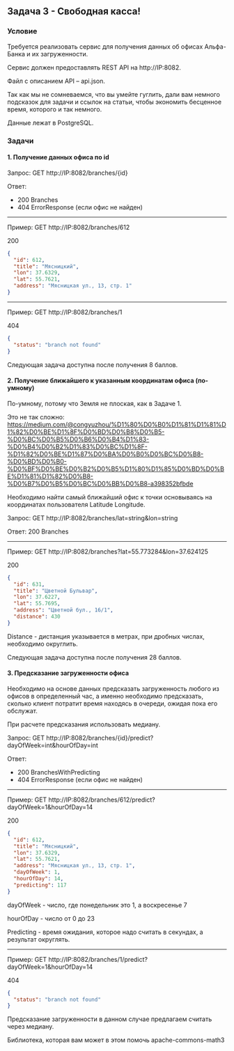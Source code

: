 ## Задача 3 - Свободная касса!
### Условие

Требуется реализовать сервис для получения данных об офисах Альфа-Банка и их загруженности.

Сервис должен предоставлять REST API на http://IP:8082.

Файл с описанием API – api.json.

Так как мы не сомневаемся, что вы умейте гуглить, дали вам немного подсказок для задачи и ссылок на статьи, чтобы экономить бесценное время, которого и так немного.

Данные лежат в PostgreSQL.

### Задачи
#### 1. Получение данных офиса по id
Запрос: GET http://IP:8082/branches/{id}

Ответ:
- 200 Branches
- 404 ErrorResponse (если офис не найден)
***
Пример: GET http://IP:8082/branches/612

200
```json
{
  "id": 612,
  "title": "Мясницкий",
  "lon": 37.6329,
  "lat": 55.7621,
  "address": "Мясницкая ул., 13, стр. 1"
}
```
***
Пример: GET http://IP:8082/branches/1

404
```json
{
  "status": "branch not found"
}
```

Следующая задача доступна после получения 8 баллов.

#### 2. Получение ближайшего к указанным координатам офиса (по-умному)

По-умному, потому что Земля не плоская, как в Задаче 1.

Это не так сложно: https://medium.com/@congyuzhou/%D1%80%D0%B0%D1%81%D1%81%D1%82%D0%BE%D1%8F%D0%BD%D0%B8%D0%B5-%D0%BC%D0%B5%D0%B6%D0%B4%D1%83-%D0%B4%D0%B2%D1%83%D0%BC%D1%8F-%D1%82%D0%BE%D1%87%D0%BA%D0%B0%D0%BC%D0%B8-%D0%BD%D0%B0-%D0%BF%D0%BE%D0%B2%D0%B5%D1%80%D1%85%D0%BD%D0%BE%D1%81%D1%82%D0%B8-%D0%B7%D0%B5%D0%BC%D0%BB%D0%B8-a398352bfbde

Необходимо найти самый ближайший офис к точки основываясь на координатах пользователя Latitude Longitude.

Запрос: GET http://IP:8082/branches/lat=string&lon=string

Ответ: 200 Branches
***
Пример: GET http://IP:8082/branches?lat=55.773284&lon=37.624125

200
```json
{
  "id": 631,
  "title": "Цветной Бульвар",
  "lon": 37.6227,
  "lat": 55.7695,
  "address": "Цветной бул., 16/1",
  "distance": 430
}
```

Distance - дистанция указывается в метрах, при дробных числах, необходимо округлить.

Следующая задача доступна после получения 28 баллов.

#### 3. Предсказание загруженности офиса

Необходимо на основе данных предсказать загруженность любого из офисов в определенный час, а именно необходимо предсказать, сколько клиент потратит время находясь в очереди, ожидая пока его обслужат.

При расчете предсказания использовать медиану.

Запрос: GET http://IP:8082/branches/{id}/predict?dayOfWeek=int&hourOfDay=int

Ответ:
- 200 BranchesWithPredicting
- 404 ErrorResponse (если офис не найден)
***
Пример: GET http://IP:8082/branches/612/predict?dayOfWeek=1&hourOfDay=14

200
```json
{
  "id": 612,
  "title": "Мясницкий",
  "lon": 37.6329,
  "lat": 55.7621,
  "address": "Мясницкая ул., 13, стр. 1",
  "dayOfWeek": 1,
  "hourOfDay": 14,
  "predicting": 117
}
```

dayOfWeek - число, где понедельник это 1, а воскресенье 7

hourOfDay - число от 0 до 23

Predicting - время ожидания, которое надо считать в секундах, а результат округлять.
***
Пример: GET http://IP:8082/branches/1/predict?dayOfWeek=1&hourOfDay=14

404
```json
{
  "status": "branch not found"
}
```
Предсказание загруженности в данном случае предлагаем считать через медиану.

Библиотека, которая вам может в этом помочь apache-commons-math3
